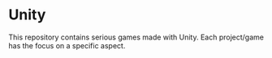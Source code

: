 # Unity
This repository contains serious games made with Unity. Each project/game has the focus on a specific aspect.
